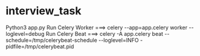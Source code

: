 # interview_task
Python3 app.py
Run Celery Worker ===> celery --app=app.celery worker --loglevel=debug
Run Celery Beat ===> celery -A app.celery beat --schedule=/tmp/celerybeat-schedule --loglevel=INFO -pidfile=/tmp/celerybeat.pid
